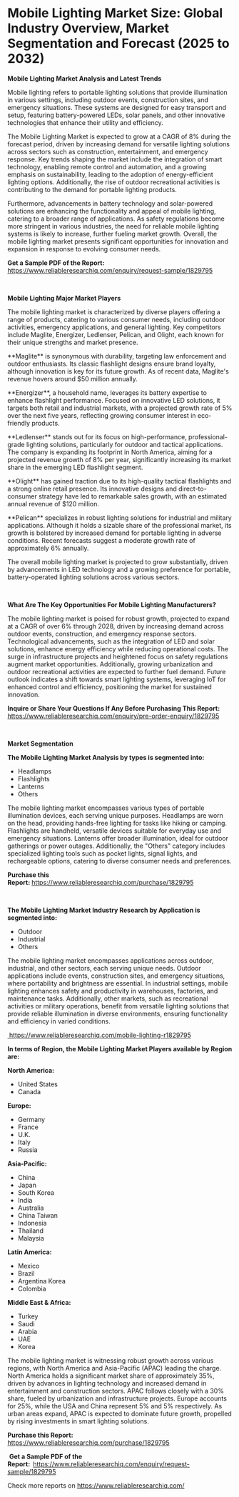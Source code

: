 <p><h1>Mobile Lighting Market Size: Global Industry Overview, Market Segmentation and Forecast (2025 to 2032)</h1></p><p><strong>Mobile Lighting Market Analysis and Latest Trends</strong></p>
<p><p>Mobile lighting refers to portable lighting solutions that provide illumination in various settings, including outdoor events, construction sites, and emergency situations. These systems are designed for easy transport and setup, featuring battery-powered LEDs, solar panels, and other innovative technologies that enhance their utility and efficiency. </p><p>The Mobile Lighting Market is expected to grow at a CAGR of 8% during the forecast period, driven by increasing demand for versatile lighting solutions across sectors such as construction, entertainment, and emergency response. Key trends shaping the market include the integration of smart technology, enabling remote control and automation, and a growing emphasis on sustainability, leading to the adoption of energy-efficient lighting options. Additionally, the rise of outdoor recreational activities is contributing to the demand for portable lighting products. </p><p>Furthermore, advancements in battery technology and solar-powered solutions are enhancing the functionality and appeal of mobile lighting, catering to a broader range of applications. As safety regulations become more stringent in various industries, the need for reliable mobile lighting systems is likely to increase, further fueling market growth. Overall, the mobile lighting market presents significant opportunities for innovation and expansion in response to evolving consumer needs.</p></p>
<p><strong>Get a Sample PDF of the Report:&nbsp;</strong> <a href="https://www.reliableresearchiq.com/enquiry/request-sample/1829795?utm_campaign=2171&utm_medium=2&utm_source=Github&utm_content=ia&utm_term=09022025&utm_id=mobile-lighting">https://www.reliableresearchiq.com/enquiry/request-sample/1829795</a></p>
<p>&nbsp;</p>
<p><strong>Mobile Lighting Major Market Players</strong></p>
<p><p>The mobile lighting market is characterized by diverse players offering a range of products, catering to various consumer needs, including outdoor activities, emergency applications, and general lighting. Key competitors include Maglite, Energizer, Ledlenser, Pelican, and Olight, each known for their unique strengths and market presence.</p><p>**Maglite** is synonymous with durability, targeting law enforcement and outdoor enthusiasts. Its classic flashlight designs ensure brand loyalty, although innovation is key for its future growth. As of recent data, Maglite's revenue hovers around $50 million annually.</p><p>**Energizer**, a household name, leverages its battery expertise to enhance flashlight performance. Focused on innovative LED solutions, it targets both retail and industrial markets, with a projected growth rate of 5% over the next five years, reflecting growing consumer interest in eco-friendly products.</p><p>**Ledlenser** stands out for its focus on high-performance, professional-grade lighting solutions, particularly for outdoor and tactical applications. The company is expanding its footprint in North America, aiming for a projected revenue growth of 8% per year, significantly increasing its market share in the emerging LED flashlight segment.</p><p>**Olight** has gained traction due to its high-quality tactical flashlights and a strong online retail presence. Its innovative designs and direct-to-consumer strategy have led to remarkable sales growth, with an estimated annual revenue of $120 million.</p><p>**Pelican** specializes in robust lighting solutions for industrial and military applications. Although it holds a sizable share of the professional market, its growth is bolstered by increased demand for portable lighting in adverse conditions. Recent forecasts suggest a moderate growth rate of approximately 6% annually.</p><p>The overall mobile lighting market is projected to grow substantially, driven by advancements in LED technology and a growing preference for portable, battery-operated lighting solutions across various sectors.</p></p>
<p>&nbsp;</p>
<p><strong>What Are The Key Opportunities For Mobile Lighting Manufacturers?</strong></p>
<p><p>The mobile lighting market is poised for robust growth, projected to expand at a CAGR of over 6% through 2028, driven by increasing demand across outdoor events, construction, and emergency response sectors. Technological advancements, such as the integration of LED and solar solutions, enhance energy efficiency while reducing operational costs. The surge in infrastructure projects and heightened focus on safety regulations augment market opportunities. Additionally, growing urbanization and outdoor recreational activities are expected to further fuel demand. Future outlook indicates a shift towards smart lighting systems, leveraging IoT for enhanced control and efficiency, positioning the market for sustained innovation.</p></p>
<p><strong>Inquire or Share Your Questions If Any Before Purchasing This Report:</strong> <a href="https://www.reliableresearchiq.com/enquiry/pre-order-enquiry/1829795?utm_campaign=2171&utm_medium=2&utm_source=Github&utm_content=ia&utm_term=09022025&utm_id=mobile-lighting">https://www.reliableresearchiq.com/enquiry/pre-order-enquiry/1829795</a></p>
<p>&nbsp;</p>
<p><strong>Market Segmentation</strong></p>
<p><strong>The Mobile Lighting Market Analysis by types is segmented into:</strong></p>
<p><ul><li>Headlamps</li><li>Flashlights</li><li>Lanterns</li><li>Others</li></ul></p>
<p><p>The mobile lighting market encompasses various types of portable illumination devices, each serving unique purposes. Headlamps are worn on the head, providing hands-free lighting for tasks like hiking or camping. Flashlights are handheld, versatile devices suitable for everyday use and emergency situations. Lanterns offer broader illumination, ideal for outdoor gatherings or power outages. Additionally, the "Others" category includes specialized lighting tools such as pocket lights, signal lights, and rechargeable options, catering to diverse consumer needs and preferences.</p></p>
<p><strong>Purchase this Report:&nbsp;</strong><a href="https://www.reliableresearchiq.com/purchase/1829795?utm_campaign=2171&utm_medium=2&utm_source=Github&utm_content=ia&utm_term=09022025&utm_id=mobile-lighting">https://www.reliableresearchiq.com/purchase/1829795</a></p>
<p>&nbsp;</p>
<p><strong>The Mobile Lighting Market Industry Research by Application is segmented into:</strong></p>
<p><ul><li>Outdoor</li><li>Industrial</li><li>Others</li></ul></p>
<p><p>The mobile lighting market encompasses applications across outdoor, industrial, and other sectors, each serving unique needs. Outdoor applications include events, construction sites, and emergency situations, where portability and brightness are essential. In industrial settings, mobile lighting enhances safety and productivity in warehouses, factories, and maintenance tasks. Additionally, other markets, such as recreational activities or military operations, benefit from versatile lighting solutions that provide reliable illumination in diverse environments, ensuring functionality and efficiency in varied conditions.</p></p>
<p><a href="https://www.reliableresearchiq.com/mobile-lighting-r1829795?utm_campaign=2171&utm_medium=2&utm_source=Github&utm_content=ia&utm_term=09022025&utm_id=mobile-lighting">&nbsp;https://www.reliableresearchiq.com/mobile-lighting-r1829795</a></p>
<p><strong>In terms of Region, the Mobile Lighting Market Players available by Region are:</strong></p>
<p>
    <p> <strong> North America: </strong>
        <ul>
            <li>United States</li>
            <li>Canada</li>
        </ul>
        </p> 
    <p> <strong> Europe: </strong>
        <ul>
            <li>Germany</li>
            <li>France</li>
            <li>U.K.</li>
            <li>Italy</li>
            <li>Russia</li>
        </ul>
        </p> 
    <p> <strong> Asia-Pacific: </strong>
        <ul>
            <li>China</li>
            <li>Japan</li>
            <li>South Korea</li>
            <li>India</li>
            <li>Australia</li>
            <li>China Taiwan</li>
            <li>Indonesia</li>
            <li>Thailand</li>
            <li>Malaysia</li>
        </ul>
        </p> 
    <p> <strong> Latin America: </strong>
        <ul>
            <li>Mexico</li>
            <li>Brazil</li>
            <li>Argentina Korea</li>
            <li>Colombia</li>
        </ul>
        </p> 
    <p> <strong> Middle East & Africa: </strong>
        <ul>
            <li>Turkey</li>
            <li>Saudi</li>
            <li>Arabia</li>
            <li>UAE</li>
            <li>Korea</li>
        </ul>
    </p>
    </p>
<p><p>The mobile lighting market is witnessing robust growth across various regions, with North America and Asia-Pacific (APAC) leading the charge. North America holds a significant market share of approximately 35%, driven by advances in lighting technology and increased demand in entertainment and construction sectors. APAC follows closely with a 30% share, fueled by urbanization and infrastructure projects. Europe accounts for 25%, while the USA and China represent 5% and 5% respectively. As urban areas expand, APAC is expected to dominate future growth, propelled by rising investments in smart lighting solutions.</p></p>
<p><strong>Purchase this Report: </strong><a href="https://www.reliableresearchiq.com/purchase/1829795?utm_campaign=2171&utm_medium=2&utm_source=Github&utm_content=ia&utm_term=09022025&utm_id=mobile-lighting">https://www.reliableresearchiq.com/purchase/1829795</a></p>
<p>&nbsp;<strong>Get a Sample PDF of the Report:&nbsp;&nbsp;</strong><a href="https://www.reliableresearchiq.com/enquiry/request-sample/1829795?utm_campaign=2171&utm_medium=2&utm_source=Github&utm_content=ia&utm_term=09022025&utm_id=mobile-lighting">https://www.reliableresearchiq.com/enquiry/request-sample/1829795</a></p>
<p><strong></strong></p>
<p>Check more reports on <a href="https://www.reliableresearchiq.com/?utm_campaign=2171&utm_medium=2&utm_source=Github&utm_content=ia&utm_term=09022025&utm_id=mobile-lighting">https://www.reliableresearchiq.com/</a></p>